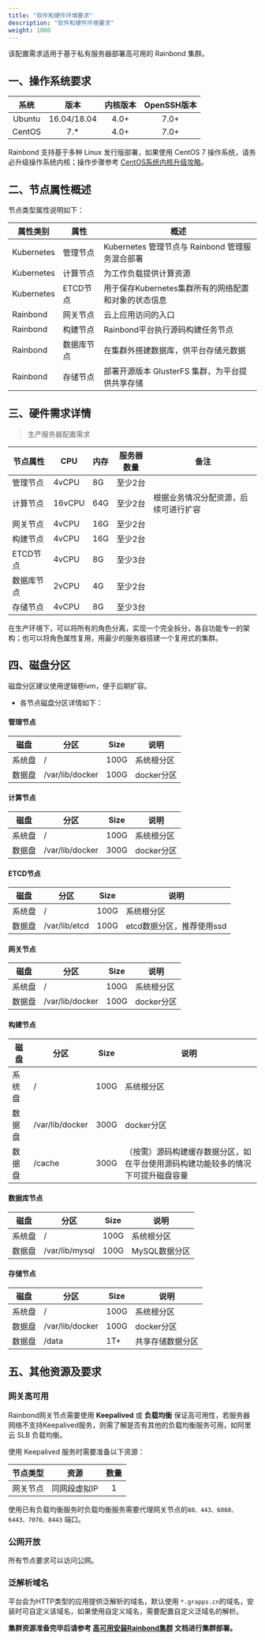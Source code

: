 ```yaml
---
title: "软件和硬件环境要求"
description: "软件和硬件环境要求"
weight: 1000
---
```


该配置需求适用于基于私有服务器部署高可用的 Rainbond 集群。


## 一、操作系统要求

|系统|版本|内核版本|OpenSSH版本|
| :----: | :----: | :----: | :----: |
|Ubuntu|16.04/18.04|4.0+|7.0+|
|CentOS|7.*|4.0+|7.0+|

Rainbond 支持基于多种 Linux 发行版部署，如果使用 CentOS 7 操作系统，请务必升级操作系统内核；操作步骤参考 [CentOS系统内核升级攻略](https://t.goodrain.com/t/topic/1305)。



## 二、节点属性概述

节点类型属性说明如下：

|属性类别|属性|概述|
| ---- | ---- | ---- | 
|Kubernetes|管理节点|Kubernetes 管理节点与 Rainbond 管理服务混合部署|
|Kubernetes|计算节点|为工作负载提供计算资源|
|Kubernetes|ETCD节点|用于保存Kubernetes集群所有的网络配置和对象的状态信息|
|Rainbond|网关节点|云上应用访问的入口|至少2台|
|Rainbond|构建节点|Rainbond平台执行源码构建任务节点|
|Rainbond|数据库节点|在集群外搭建数据库，供平台存储元数据|
|Rainbond|存储节点|部署开源版本 GlusterFS 集群，为平台提供共享存储|


## 三、硬件需求详情


> 生产服务器配置需求

| 节点属性  | CPU    | 内存  |服务器数量|备注|
| ---- | ------ | ---- | ---- | ---- |
|管理节点|4vCPU | 8G |至少2台|
|计算节点 |16vCPU | 64G |至少2台|根据业务情况分配资源，后续可进行扩容|
|网关节点 |4vCPU | 16G |至少2台
|构建节点|4vCPU|  16G |至少2台
|ETCD节点|4vCPU | 8G |至少3台
|数据库节点 |2vCPU | 4G |至少2台
|存储节点 |4vCPU | 8G |至少3台

在生产环境下，可以将所有的角色分离，实现一个完全拆分，各自功能专一的架构；也可以将角色属性复用，用最少的服务器搭建一个复用式的集群。

## 四、磁盘分区

磁盘分区建议使用逻辑卷lvm，便于后期扩容。

- 各节点磁盘分区详情如下：

#### 管理节点

|磁盘 | 分区            | Size        | 说明         |
|  ---- |  ---- | ---- | ---- |
|系统盘|/               | 100G        | 系统根分区   |
|数据盘|/var/lib/docker | 100G        | docker分区   |


#### 计算节点

|磁盘 | 分区            | Size        | 说明         |
|  ---- |  ---- | ---- | ---- |
|系统盘|/               | 100G        | 系统根分区   |
|数据盘|/var/lib/docker | 300G        | docker分区   |

#### ETCD节点

|磁盘 | 分区            | Size        | 说明         |
|  ---- |  ---- | ---- | ---- |
|系统盘|/               | 100G        | 系统根分区   |
|数据盘| /var/lib/etcd   | 100G | etcd数据分区，推荐使用ssd |

#### 网关节点

|磁盘 | 分区            | Size        | 说明         |
|  ---- |  ---- | ---- | ---- |
|系统盘|/               | 100G        | 系统根分区   |
|数据盘|/var/lib/docker | 100G        | docker分区   |


#### 构建节点

|磁盘 | 分区            | Size        | 说明         |
|  ---- |  ---- | ---- | ---- |
| 系统盘 | /               | 100G        | 系统根分区   |
| 数据盘 | /var/lib/docker | 300G        | docker分区   |
| 数据盘 | /cache   | 300G | （按需）源码构建缓存数据分区，如在平台使用源码构建功能较多的情况下可提升磁盘容量  |


#### 数据库节点

|磁盘 | 分区            | Size        | 说明         |
|  ---- |  ---- | ---- | ---- |
|系统盘|/               | 100G        | 系统根分区   |
|数据盘| /var/lib/mysql   | 100G | MySQL数据分区 |


#### 存储节点

|磁盘 | 分区            | Size        | 说明         |
|  ---- |  ---- | ---- | ---- |
|系统盘|/               | 100G        | 系统根分区   |
|数据盘|/var/lib/docker | 100G        | docker分区   |
|数据盘 | /data   | 1T+ | 共享存储数据分区  |

## 五、其他资源及要求


### 网关高可用

Rainbond网关节点需要使用 **Keepalived** 或 **负载均衡** 保证高可用性，若服务器网络不支持Keepalived服务，则需了解是否有其他的负载均衡服务可用，如阿里云 SLB 负载均衡。

使用 Keepalived 服务时需要准备以下资源：

| 节点类型 | 资源 | 数量   |
|  :----: |  :----: | :----: |
| 网关节点 | 同网段虚拟IP | 1 |


使用已有负载均衡服务时负载均衡服务需要代理网关节点的`80、443、6060、6443、7070、8443` 端口。


### 公网开放

所有节点要求可以访问公网。


### 泛解析域名

平台会为HTTP类型的应用提供泛解析的域名，默认使用 `*.grapps.cn`的域名，安装时可自定义该域名，如果使用自定义域名，需要配置自定义泛域名的解析。


**集群资源准备完毕后请参考 [高可用安装Rainbond集群](./ha-installation/) 文档进行集群部署。**
